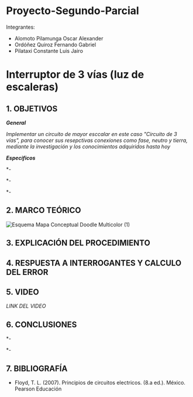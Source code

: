 # Proyecto-Segundo-Parcial
Integrantes:
- Alomoto Pilamunga Oscar Alexander
- Ordóñez Quiroz Fernando Gabriel
- Pilataxi Constante Luis Jairo

# Interruptor de 3 vías (luz de escaleras)

## 1. OBJETIVOS

***General***

*Implementar un circuito de mayor esccalar en este caso "Circuito de 3 vías", para conocer sus resepctivas conexiones como fase, neutro y tierra,
  mediante la investigación y los conocimientos adquiridos hasta hoy*

***Especificos***

*- 

*- 

*- 

## 2. MARCO TEÓRICO

![Esquema Mapa Conceptual Doodle Multicolor (1)](https://user-images.githubusercontent.com/116774906/212799677-06bfcfcf-44f6-4a8f-ad7a-53d35289bf44.png)


## 3. EXPLICACIÓN DEL PROCEDIMIENTO


## 4. RESPUESTA A INTERROGANTES Y CALCULO DEL ERROR




## 5. VIDEO

*LINK DEL VIDEO*



## 6. CONCLUSIONES

*-

*-

## 7. BIBLIOGRAFÍA

- Floyd, T. L. (2007). Principios de circuitos electricos. (8.a ed.). México. Pearson Educación




